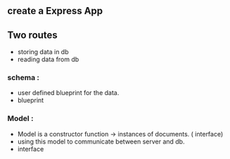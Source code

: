 # 

## create a Express App
## Two routes 
- storing data in db
- reading data from db

### schema :
- user defined blueprint for the  data. 
- blueprint
### Model :
- Model is a constructor function -> instances of documents. ( interface)
- using this model to communicate between server and db.
- interface